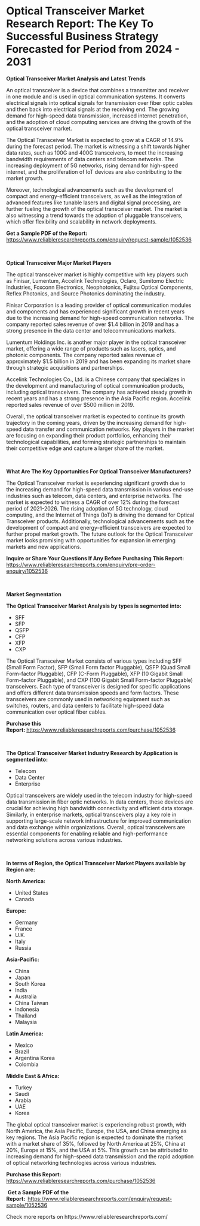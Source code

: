 <p><h1>Optical Transceiver Market Research Report: The Key To Successful Business Strategy Forecasted for Period from 2024 - 2031</h1></p><p><strong>Optical Transceiver Market Analysis and Latest Trends</strong></p>
<p><p>An optical transceiver is a device that combines a transmitter and receiver in one module and is used in optical communication systems. It converts electrical signals into optical signals for transmission over fiber optic cables and then back into electrical signals at the receiving end. The growing demand for high-speed data transmission, increased internet penetration, and the adoption of cloud computing services are driving the growth of the optical transceiver market.</p><p>The Optical Transceiver Market is expected to grow at a CAGR of 14.9% during the forecast period. The market is witnessing a shift towards higher data rates, such as 100G and 400G transceivers, to meet the increasing bandwidth requirements of data centers and telecom networks. The increasing deployment of 5G networks, rising demand for high-speed internet, and the proliferation of IoT devices are also contributing to the market growth.</p><p>Moreover, technological advancements such as the development of compact and energy-efficient transceivers, as well as the integration of advanced features like tunable lasers and digital signal processing, are further fueling the growth of the optical transceiver market. The market is also witnessing a trend towards the adoption of pluggable transceivers, which offer flexibility and scalability in network deployments.</p></p>
<p><strong>Get a Sample PDF of the Report:&nbsp;</strong> <a href="https://www.reliableresearchreports.com/enquiry/request-sample/1052536">https://www.reliableresearchreports.com/enquiry/request-sample/1052536</a></p>
<p>&nbsp;</p>
<p><strong>Optical Transceiver Major Market Players</strong></p>
<p><p>The optical transceiver market is highly competitive with key players such as Finisar, Lumentum, Accelink Technologies, Oclaro, Sumitomo Electric Industries, Foxconn Electronics, Neophotonics, Fujitsu Optical Components, Reflex Photonics, and Source Photonics dominating the industry.</p><p>Finisar Corporation is a leading provider of optical communication modules and components and has experienced significant growth in recent years due to the increasing demand for high-speed communication networks. The company reported sales revenue of over $1.4 billion in 2019 and has a strong presence in the data center and telecommunications markets.</p><p>Lumentum Holdings Inc. is another major player in the optical transceiver market, offering a wide range of products such as lasers, optics, and photonic components. The company reported sales revenue of approximately $1.5 billion in 2019 and has been expanding its market share through strategic acquisitions and partnerships.</p><p>Accelink Technologies Co., Ltd. is a Chinese company that specializes in the development and manufacturing of optical communication products, including optical transceivers. The company has achieved steady growth in recent years and has a strong presence in the Asia Pacific region. Accelink reported sales revenue of over $500 million in 2019.</p><p>Overall, the optical transceiver market is expected to continue its growth trajectory in the coming years, driven by the increasing demand for high-speed data transfer and communication networks. Key players in the market are focusing on expanding their product portfolios, enhancing their technological capabilities, and forming strategic partnerships to maintain their competitive edge and capture a larger share of the market.</p></p>
<p>&nbsp;</p>
<p><strong>What Are The Key Opportunities For Optical Transceiver Manufacturers?</strong></p>
<p><p>The Optical Transceiver market is experiencing significant growth due to the increasing demand for high-speed data transmission in various end-use industries such as telecom, data centers, and enterprise networks. The market is expected to witness a CAGR of over 12% during the forecast period of 2021-2026. The rising adoption of 5G technology, cloud computing, and the Internet of Things (IoT) is driving the demand for Optical Transceiver products. Additionally, technological advancements such as the development of compact and energy-efficient transceivers are expected to further propel market growth. The future outlook for the Optical Transceiver market looks promising with opportunities for expansion in emerging markets and new applications.</p></p>
<p><strong>Inquire or Share Your Questions If Any Before Purchasing This Report:</strong> <a href="https://www.reliableresearchreports.com/enquiry/pre-order-enquiry/1052536">https://www.reliableresearchreports.com/enquiry/pre-order-enquiry/1052536</a></p>
<p>&nbsp;</p>
<p><strong>Market Segmentation</strong></p>
<p><strong>The Optical Transceiver Market Analysis by types is segmented into:</strong></p>
<p><ul><li>SFF</li><li>SFP</li><li>QSFP</li><li>CFP</li><li>XFP</li><li>CXP</li></ul></p>
<p><p>The Optical Transceiver Market consists of various types including SFF (Small Form Factor), SFP (Small Form factor Pluggable), QSFP (Quad Small Form-factor Pluggable), CFP (C-Form Pluggable), XFP (10 Gigabit Small Form-factor Pluggable), and CXP (100 Gigabit Small Form-factor Pluggable) transceivers. Each type of transceiver is designed for specific applications and offers different data transmission speeds and form factors. These transceivers are commonly used in networking equipment such as switches, routers, and data centers to facilitate high-speed data communication over optical fiber cables.</p></p>
<p><strong>Purchase this Report:&nbsp;</strong><a href="https://www.reliableresearchreports.com/purchase/1052536">https://www.reliableresearchreports.com/purchase/1052536</a></p>
<p>&nbsp;</p>
<p><strong>The Optical Transceiver Market Industry Research by Application is segmented into:</strong></p>
<p><ul><li>Telecom</li><li>Data Center</li><li>Enterprise</li></ul></p>
<p><p>Optical transceivers are widely used in the telecom industry for high-speed data transmission in fiber optic networks. In data centers, these devices are crucial for achieving high bandwidth connectivity and efficient data storage. Similarly, in enterprise markets, optical transceivers play a key role in supporting large-scale network infrastructure for improved communication and data exchange within organizations. Overall, optical transceivers are essential components for enabling reliable and high-performance networking solutions across various industries.</p></p>
<p>&nbsp;</p>
<p><strong>In terms of Region, the Optical Transceiver Market Players available by Region are:</strong></p>
<p>
    <p> <strong> North America: </strong>
        <ul>
            <li>United States</li>
            <li>Canada</li>
        </ul>
        </p> 
    <p> <strong> Europe: </strong>
        <ul>
            <li>Germany</li>
            <li>France</li>
            <li>U.K.</li>
            <li>Italy</li>
            <li>Russia</li>
        </ul>
        </p> 
    <p> <strong> Asia-Pacific: </strong>
        <ul>
            <li>China</li>
            <li>Japan</li>
            <li>South Korea</li>
            <li>India</li>
            <li>Australia</li>
            <li>China Taiwan</li>
            <li>Indonesia</li>
            <li>Thailand</li>
            <li>Malaysia</li>
        </ul>
        </p> 
    <p> <strong> Latin America: </strong>
        <ul>
            <li>Mexico</li>
            <li>Brazil</li>
            <li>Argentina Korea</li>
            <li>Colombia</li>
        </ul>
        </p> 
    <p> <strong> Middle East & Africa: </strong>
        <ul>
            <li>Turkey</li>
            <li>Saudi</li>
            <li>Arabia</li>
            <li>UAE</li>
            <li>Korea</li>
        </ul>
    </p>
    </p>
<p><p>The global optical transceiver market is experiencing robust growth, with North America, the Asia Pacific, Europe, the USA, and China emerging as key regions. The Asia Pacific region is expected to dominate the market with a market share of 35%, followed by North America at 25%, China at 20%, Europe at 15%, and the USA at 5%. This growth can be attributed to increasing demand for high-speed data transmission and the rapid adoption of optical networking technologies across various industries.</p></p>
<p><strong>Purchase this Report: </strong><a href="https://www.reliableresearchreports.com/purchase/1052536">https://www.reliableresearchreports.com/purchase/1052536</a></p>
<p>&nbsp;<strong>Get a Sample PDF of the Report:&nbsp;&nbsp;</strong><a href="https://www.reliableresearchreports.com/enquiry/request-sample/1052536">https://www.reliableresearchreports.com/enquiry/request-sample/1052536</a></p>
<p><strong></strong></p>
<p>Check more reports on https://www.reliableresearchreports.com/</p>